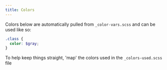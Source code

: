 ```yaml
---
title: Colors
---
```

Colors below are automatically pulled from `_color-vars.scss` and can be used like so:

```scss
.class {
  color: $gray;
}
```

To help keep things straight, 'map' the colors used in the <code>_colors-used.scss</code> file
